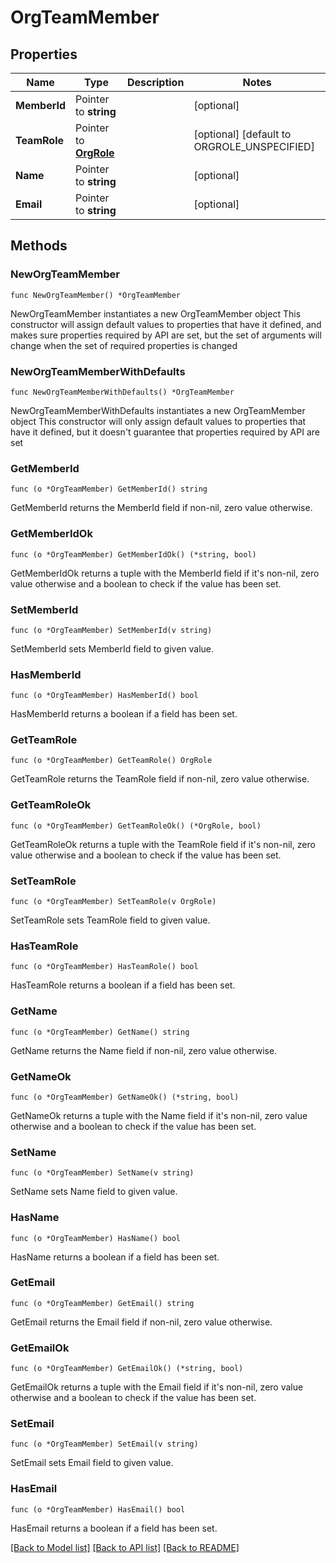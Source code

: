# OrgTeamMember

## Properties

Name | Type | Description | Notes
------------ | ------------- | ------------- | -------------
**MemberId** | Pointer to **string** |  | [optional] 
**TeamRole** | Pointer to [**OrgRole**](OrgRole.md) |  | [optional] [default to ORGROLE_UNSPECIFIED]
**Name** | Pointer to **string** |  | [optional] 
**Email** | Pointer to **string** |  | [optional] 

## Methods

### NewOrgTeamMember

`func NewOrgTeamMember() *OrgTeamMember`

NewOrgTeamMember instantiates a new OrgTeamMember object
This constructor will assign default values to properties that have it defined,
and makes sure properties required by API are set, but the set of arguments
will change when the set of required properties is changed

### NewOrgTeamMemberWithDefaults

`func NewOrgTeamMemberWithDefaults() *OrgTeamMember`

NewOrgTeamMemberWithDefaults instantiates a new OrgTeamMember object
This constructor will only assign default values to properties that have it defined,
but it doesn't guarantee that properties required by API are set

### GetMemberId

`func (o *OrgTeamMember) GetMemberId() string`

GetMemberId returns the MemberId field if non-nil, zero value otherwise.

### GetMemberIdOk

`func (o *OrgTeamMember) GetMemberIdOk() (*string, bool)`

GetMemberIdOk returns a tuple with the MemberId field if it's non-nil, zero value otherwise
and a boolean to check if the value has been set.

### SetMemberId

`func (o *OrgTeamMember) SetMemberId(v string)`

SetMemberId sets MemberId field to given value.

### HasMemberId

`func (o *OrgTeamMember) HasMemberId() bool`

HasMemberId returns a boolean if a field has been set.

### GetTeamRole

`func (o *OrgTeamMember) GetTeamRole() OrgRole`

GetTeamRole returns the TeamRole field if non-nil, zero value otherwise.

### GetTeamRoleOk

`func (o *OrgTeamMember) GetTeamRoleOk() (*OrgRole, bool)`

GetTeamRoleOk returns a tuple with the TeamRole field if it's non-nil, zero value otherwise
and a boolean to check if the value has been set.

### SetTeamRole

`func (o *OrgTeamMember) SetTeamRole(v OrgRole)`

SetTeamRole sets TeamRole field to given value.

### HasTeamRole

`func (o *OrgTeamMember) HasTeamRole() bool`

HasTeamRole returns a boolean if a field has been set.

### GetName

`func (o *OrgTeamMember) GetName() string`

GetName returns the Name field if non-nil, zero value otherwise.

### GetNameOk

`func (o *OrgTeamMember) GetNameOk() (*string, bool)`

GetNameOk returns a tuple with the Name field if it's non-nil, zero value otherwise
and a boolean to check if the value has been set.

### SetName

`func (o *OrgTeamMember) SetName(v string)`

SetName sets Name field to given value.

### HasName

`func (o *OrgTeamMember) HasName() bool`

HasName returns a boolean if a field has been set.

### GetEmail

`func (o *OrgTeamMember) GetEmail() string`

GetEmail returns the Email field if non-nil, zero value otherwise.

### GetEmailOk

`func (o *OrgTeamMember) GetEmailOk() (*string, bool)`

GetEmailOk returns a tuple with the Email field if it's non-nil, zero value otherwise
and a boolean to check if the value has been set.

### SetEmail

`func (o *OrgTeamMember) SetEmail(v string)`

SetEmail sets Email field to given value.

### HasEmail

`func (o *OrgTeamMember) HasEmail() bool`

HasEmail returns a boolean if a field has been set.


[[Back to Model list]](../README.md#documentation-for-models) [[Back to API list]](../README.md#documentation-for-api-endpoints) [[Back to README]](../README.md)


